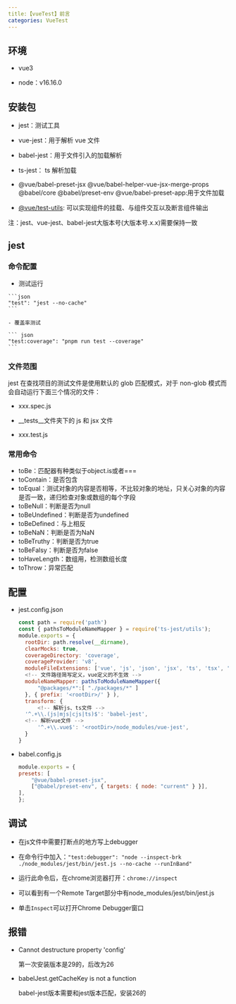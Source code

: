 ```yaml
---
title:【vueTest】前言
categories: VueTest
---
```


## 环境

- vue3

- node：v16.16.0

## 安装包

- jest：测试工具

- vue-jest：用于解析 vue 文件

- babel-jest：用于文件引入的加载解析

- ts-jest： ts 解析加载

- @vue/babel-preset-jsx @vue/babel-helper-vue-jsx-merge-props @babel/core @babel/preset-env @vue/babel-preset-app:用于文件加载

- [@vue/test-utils](https://v1.test-utils.vuejs.org/zh/): 可以实现组件的挂载、与组件交互以及断言组件输出

注：jest、vue-jest、babel-jest大版本号(大版本号.x.x)需要保持一致

## jest

### 命令配置

   - 测试运行

    ```json
    "test": "jest --no-cache"
    ```

    - 覆盖率测试

    ``` json
    "test:coverage": "pnpm run test --coverage"
    ```
### 文件范围

jest 在查找项目的测试文件是使用默认的 glob 匹配模式，对于 non-glob 模式而会自动运行下面三个情况的文件：

- xxx.spec.js

- __tests__文件夹下的 js 和 jsx 文件

- xxx.test.js

### 常用命令

- toBe：匹配器有种类似于object.is或者===
- toContain：是否包含
- toEqual：测试对象的内容是否相等，不比较对象的地址，只关心对象的内容是否一致，递归检查对象或数组的每个字段
- toBeNull：判断是否为null
- toBeUndefined：判断是否为undefined
- toBeDefined：与上相反
- toBeNaN：判断是否为NaN
- toBeTruthy：判断是否为true
- toBeFalsy：判断是否为false
- toHaveLength：数组用，检测数组长度
- toThrow：异常匹配

## 配置

- jest.config.json

  ```js
  const path = require('path')
  const { pathsToModuleNameMapper } = require('ts-jest/utils');
  module.exports = {
    rootDir: path.resolve(__dirname),
    clearMocks: true,
    coverageDirectory: 'coverage',
    coverageProvider: 'v8',
    moduleFileExtensions: ['vue', 'js', 'json', 'jsx', 'ts', 'tsx', 'node'],
    <!-- 文件路径简写定义，vue定义的不生效 -->
    moduleNameMapper: pathsToModuleNameMapper({
        "@packages/*":[ "./packages/*" ]
    }, { prefix: '<rootDir>/' } ),
    transform: {
        <!-- 解析js、ts文件 -->
    '^.+\\.(js|mjs|cjs|ts)$': 'babel-jest',
    <!-- 解析vue文件 -->
        '^.+\\.vue$': '<rootDir>/node_modules/vue-jest',
    }
  }
  ```

- babel.config.js

    ```js
    module.exports = {
    presets: [
        "@vue/babel-preset-jsx",
        ["@babel/preset-env", { targets: { node: "current" } }],
    ],
    };
    ```

## 调试

- 在js文件中需要打断点的地方写上debugger

- 在命令行中加入：`"test:debugger": "node --inspect-brk ./node_modules/jest/bin/jest.js --no-cache --runInBand"`

- 运行此命令后，在chrome浏览器打开：`chrome://inspect`

- 可以看到有一个Remote Target部分中有node_modules/jest/bin/jest.js

- 单击`Inspect`可以打开Chrome Debugger窗口

## 报错

- Cannot destructure property 'config'

  第一次安装版本是29的，后改为26

- babelJest.getCacheKey is not a function

  babel-jest版本需要和jest版本匹配，安装26的
